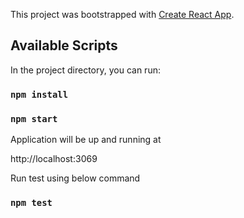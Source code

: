 This project was bootstrapped with [Create React App](https://github.com/facebook/create-react-app).

## Available Scripts

In the project directory, you can run:

### `npm install`

### `npm start`

Application will be up and running at
   
   http://localhost:3069


Run test using below command

### `npm test`
